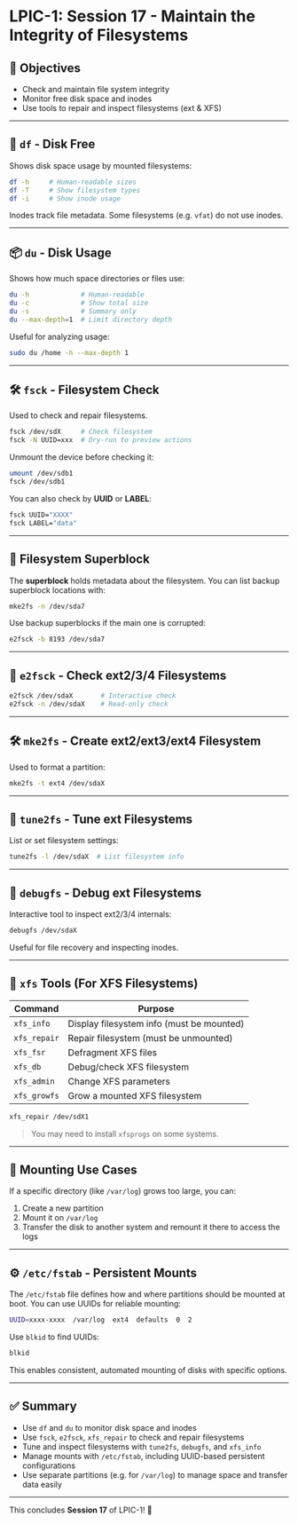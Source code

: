 # LPIC-1: Session 17 - Maintain the Integrity of Filesystems

## 📌 Objectives
- Check and maintain file system integrity
- Monitor free disk space and inodes
- Use tools to repair and inspect filesystems (ext & XFS)

---

## 🧮 `df` - Disk Free
Shows disk space usage by mounted filesystems:
```bash
df -h     # Human-readable sizes
df -T     # Show filesystem types
df -i     # Show inode usage
```
Inodes track file metadata. Some filesystems (e.g. `vfat`) do not use inodes.

---

## 📦 `du` - Disk Usage
Shows how much space directories or files use:
```bash
du -h             # Human-readable
du -c             # Show total size
du -s             # Summary only
du --max-depth=1  # Limit directory depth
```
Useful for analyzing usage:
```bash
sudo du /home -h --max-depth 1
```

---

## 🛠️ `fsck` - Filesystem Check
Used to check and repair filesystems.
```bash
fsck /dev/sdX     # Check filesystem
fsck -N UUID=xxx  # Dry-run to preview actions
```
Unmount the device before checking it:
```bash
umount /dev/sdb1
fsck /dev/sdb1
```

You can also check by **UUID** or **LABEL**:
```bash
fsck UUID="XXXX"
fsck LABEL="data"
```

---

## 📂 Filesystem Superblock
The **superblock** holds metadata about the filesystem.
You can list backup superblock locations with:
```bash
mke2fs -n /dev/sda7
```
Use backup superblocks if the main one is corrupted:
```bash
e2fsck -b 8193 /dev/sda7
```

---

## 🔧 `e2fsck` - Check ext2/3/4 Filesystems
```bash
e2fsck /dev/sdaX       # Interactive check
e2fsck -n /dev/sdaX    # Read-only check
```

---

## 🛠️ `mke2fs` - Create ext2/ext3/ext4 Filesystem
Used to format a partition:
```bash
mke2fs -t ext4 /dev/sdaX
```

---

## 🔄 `tune2fs` - Tune ext Filesystems
List or set filesystem settings:
```bash
tune2fs -l /dev/sdaX  # List filesystem info
```

---

## 🧪 `debugfs` - Debug ext Filesystems
Interactive tool to inspect ext2/3/4 internals:
```bash
debugfs /dev/sdaX
```
Useful for file recovery and inspecting inodes.

---

## 💾 `xfs` Tools (For XFS Filesystems)
| Command      | Purpose |
|--------------|---------|
| `xfs_info`    | Display filesystem info (must be mounted) |
| `xfs_repair`  | Repair filesystem (must be unmounted) |
| `xfs_fsr`     | Defragment XFS files |
| `xfs_db`      | Debug/check XFS filesystem |
| `xfs_admin`   | Change XFS parameters |
| `xfs_growfs`  | Grow a mounted XFS filesystem |

```bash
xfs_repair /dev/sdX1
```

> You may need to install `xfsprogs` on some systems.

---

## 🔄 Mounting Use Cases
If a specific directory (like `/var/log`) grows too large, you can:
1. Create a new partition
2. Mount it on `/var/log`
3. Transfer the disk to another system and remount it there to access the logs

---

## ⚙️ `/etc/fstab` - Persistent Mounts
The `/etc/fstab` file defines how and where partitions should be mounted at boot.
You can use UUIDs for reliable mounting:
```bash
UUID=xxxx-xxxx  /var/log  ext4  defaults  0  2
```
Use `blkid` to find UUIDs:
```bash
blkid
```
This enables consistent, automated mounting of disks with specific options.

---

## ✅ Summary
- Use `df` and `du` to monitor disk space and inodes
- Use `fsck`, `e2fsck`, `xfs_repair` to check and repair filesystems
- Tune and inspect filesystems with `tune2fs`, `debugfs`, and `xfs_info`
- Manage mounts with `/etc/fstab`, including UUID-based persistent configurations
- Use separate partitions (e.g. for `/var/log`) to manage space and transfer data easily

---

This concludes **Session 17** of LPIC-1! 🚀
